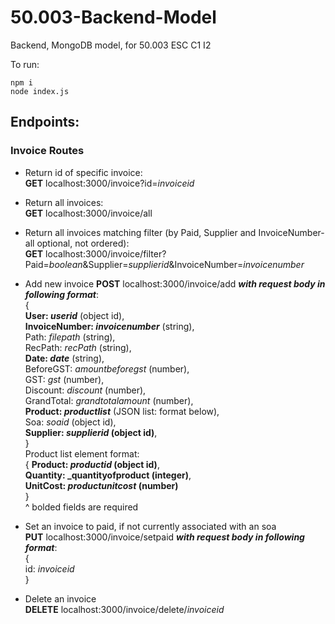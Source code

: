 # 50.003-Backend-Model
Backend, MongoDB model, for 50.003 ESC C1 I2

To run:<br />
```
npm i
node index.js
```

## Endpoints:
### Invoice Routes
+ Return id of specific invoice:<br/>
**GET** localhost:3000/invoice?id=*invoiceid*

+ Return all invoices:<br/>
**GET** localhost:3000/invoice/all

+ Return all invoices matching filter (by Paid, Supplier and InvoiceNumber- all optional, not ordered):<br/>
**GET** localhost:3000/invoice/filter?Paid=*boolean*&Supplier=*supplierid*&InvoiceNumber=*invoicenumber*

+ Add new invoice
**POST** localhost:3000/invoice/add **_with request body in following format_**:<br/>
{<br/>
    **User: _userid_** (object id),<br/>
    **InvoiceNumber: _invoicenumber_** (string),<br/>
    Path: _filepath_ (string),<br/>
    RecPath: _recPath_ (string),<br/>
    **Date: _date_** (string),<br/>
    BeforeGST: _amountbeforegst_ (number),<br/>
    GST: _gst_ (number),<br/>
    Discount: _discount_ (number),<br/>
    GrandTotal: _grandtotalamount_ (number),<br/>
    **Product: _productlist_** (JSON list: format below),<br/>
    Soa: _soaid_ (object id),<br/>
    **Supplier: _supplierid_ (object id)**,<br/>
}<br/>
Product list element format:<br />
{
    **Product: _productid_ (object id)**,<br/>
    **Quantity: _quantityofproduct (integer)**,<br/>
    **UnitCost: _productunitcost_ (number)**<br/>
}<br/>
^ bolded fields are required

+ Set an invoice to paid, if not currently associated with an soa<br/>
**PUT** localhost:3000/invoice/setpaid **_with request body in following format_**:<br />
{<br/>
    id: _invoiceid_<br/>
}

+ Delete an invoice<br/>
**DELETE** localhost:3000/invoice/delete/_invoiceid_



